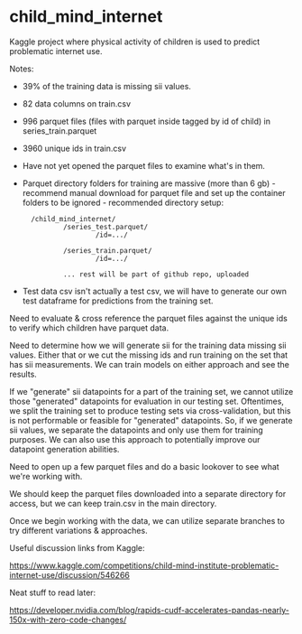 # child_mind_internet
Kaggle project where physical activity of children is used to predict problematic internet use.

Notes:
- 39% of the training data is missing sii values.
- 82 data columns on train.csv
- 996 parquet files (files with parquet inside tagged by id of child) in series_train.parquet
- 3960 unique ids in train.csv
- Have not yet opened the parquet files to examine what's in them.
- Parquet directory folders for training are massive (more than 6 gb)
        - recommend manual download for parquet file and set up the container folders to be ignored
        - recommended directory setup:

        /child_mind_internet/
                /series_test.parquet/
                        /id=.../

                /series_train.parquet/
                        /id=.../

                ... rest will be part of github repo, uploaded

                
- Test data csv isn't actually a test csv, we will have to generate our own test dataframe for predictions from the training set.

Need to evaluate & cross reference the parquet files against the unique ids to verify which children have parquet data.

Need to determine how we will generate sii for the training data missing sii values. Either that or we cut the missing ids and run training on the set that has sii measurements. We can train models on either approach and see the results.

If we "generate" sii datapoints for a part of the training set, we cannot utilize those "generated" datapoints for evaluation in our testing set. Oftentimes, we split the training set to produce testing sets via cross-validation, but this is not performable or feasible for "generated" datapoints. So, if we generate sii values, we separate the datapoints and only use them for training purposes. We can also use this approach to potentially improve our datapoint generation abilities.

Need to open up a few parquet files and do a basic lookover to see what we're working with.

We should keep the parquet files downloaded into a separate directory for access, but we can keep train.csv in the main directory.

Once we begin working with the data, we can utilize separate branches to try different variations & approaches.

Useful discussion links from Kaggle:

https://www.kaggle.com/competitions/child-mind-institute-problematic-internet-use/discussion/546266

Neat stuff to read later:

https://developer.nvidia.com/blog/rapids-cudf-accelerates-pandas-nearly-150x-with-zero-code-changes/

